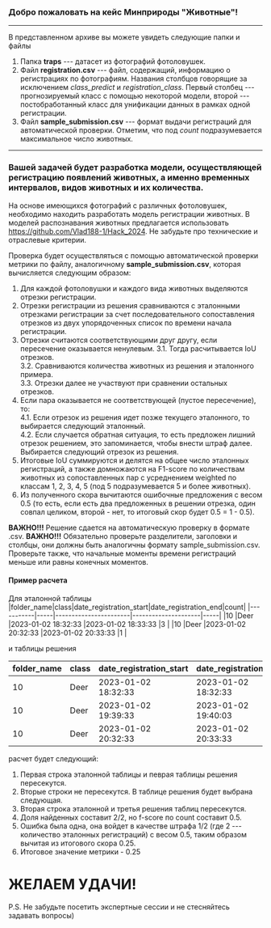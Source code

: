 ### Добро пожаловать на кейс Минприроды "Животные"!
*** 
В представленном архиве вы можете увидеть следующие папки и файлы

1. Папка **traps** --- датасет из фотографий фотоловушек.
2. Файл **registration.csv** --- файл, содержащий, информацию о регистрациях по фотографиям. Названия столбцов говорящие за исключением *class_predict* и *registration_class*. Первый столбец --- прогнозируемый класс с помощью некоторой модели, второй --- постобработанный класс для унификации данных в рамках одной регистрации.
3. Файл **sample_submission.csv** --- формат выдачи регистраций для автоматической проверки. Отметим, что под *count* подразумевается максимальное число животных.

***

### Вашей задачей будет разработка модели, осуществляющей регистрацию появлений животных, а именно временных интервалов, видов животных и их количества.

На основе имеющихся фотографий с различных фотоловушек, необходимо находить разработать модель регистрации животных. В моделей распознавания животных предлагается использовать https://github.com/Vlad188-1/Hack_2024. Не забудьте про технические и отраслевые критерии.

Проверка будет осуществляться с помощью автоматической проверки метрики по файлу, аналогичному **sample_submission.csv**, которая вычисляется следующим образом:  

1. Для каждой фотоловушки и каждого вида животных выделяются отрезки регистрации.
2. Отрезки регистрации из решения сравниваются с эталонными отрезками регистрации за счет последовательного сопоставления отрезков из двух упорядоченных список по времени начала регистрации.  
3. Отрезки считаются соответствующими друг другу, если пересечение оказывается ненулевым.
    3.1. Тогда расчитывается IoU отрезков.  
    3.2. Сравниваются количества животных из решения и эталонного примера.  
    3.3. Отрезки далее не участвуют при сравнении остальных отрезков.
4. Если пара оказывается не соответствующей (пустое пересечение), то:  
    4.1. Если отрезок из решения идет позже текущего эталонного, то выбирается следующий эталонный.  
    4.2. Если случается обратная ситуация, то есть предложен лишний отрезок решением,  это запоминается, чтобы внести штраф далее. Выбирается следующий отрезок из решения.
5. Итоговые IoU суммируются и делятся на общее число эталонных регистраций, а также домножаются на F1-score по количествам животных из сопоставленных пар с усреднением weighted по классам 1, 2, 3, 4, 5 (под 5 подразумевается 5 и более животных).
6. Из полученного скора вычитаются ошибочные предложения с весом 0.5 (то есть, если есть два предложенных в решении отрезка, один совпал целиком, второй - нет, то итоговый скор будет 0.5 = 1 - 0.5).

**ВАЖНО!!!** Решение сдается на автоматическую проверку в формате .csv.
**ВАЖНО!!!** Обязательно проверьте разделители, заголовки и столбцы, они должны быть аналогичны формату sample_submission.csv. Проверьте также, что начальные моменты времени регистраций меньше или равны конечных моментов.

#### Пример расчета
Для эталонной таблицы
|folder_name|class|date_registration_start|date_registration_end|count|
|-----------|-----|-----------------------|---------------------|-----|
|10         |Deer |2023-01-02 18:32:33    |2023-01-02 18:33:33  |3    |
|10         |Deer |2023-01-02 20:32:33    |2023-01-02 20:33:33  |1    |

и таблицы решения

|folder_name|class|date_registration_start|date_registration_end|count|
|-----------|-----|-----------------------|---------------------|-----|
|10         |Deer |2023-01-02 18:32:33    |2023-01-02 18:32:33  |3    |
|10         |Deer |2023-01-02 19:39:33    |2023-01-02 19:40:03  |1    |
|10         |Deer |2023-01-02 20:32:33    |2023-01-02 20:33:33  |2    |

расчет будет следующий:

1. Первая строка эталонной таблицы и певрая таблицы решения пересекутся.
2. Вторые строки не пересекутся. В таблице решения будет выбрана следующая.
3. Вторая строка эталонной и третья решения таблиц пересекутся.
4. Доля найденных составит 2/2, но f-score по count составит 0.5. 
5. Ошибка была одна, она войдет в качестве штрафа 1/2 (где 2 --- количество эталонных регистраций) с весом 0.5, таким образом вычитая из итогового скора 0.25.
6. Итоговое значение метрики - 0.25

# ЖЕЛАЕМ УДАЧИ!

P.S. Не забудьте посетить экспертные сессии и не стесняйтесь задавать вопросы)